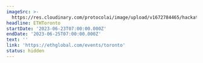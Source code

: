 ```yaml
---
imageSrc: >-
  https://res.cloudinary.com/protocolai/image/upload/v1672784465/hackathons/ethtoronto_hqw3hb.png
headline: ETHToronto
startDate: '2023-06-23T07:00:00.000Z'
endDate: '2023-06-25T07:00:00.000Z'
text: ''
link: 'https://ethglobal.com/events/toronto'
status: hidden
---
```



